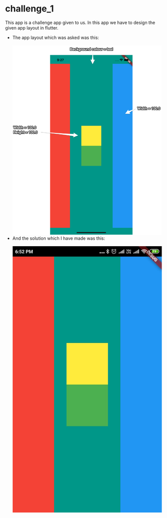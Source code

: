 # challenge_1

This app is a challenge app given to us. In this app we have to design the given app layout in flutter.
- The app layout which was asked was this:
<br><br>
![App Layout](images/challenge.png)
- And the solution which I have made was this:
<br><br>
![App Layout](images/solution.jpeg)